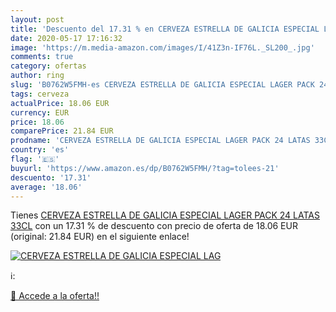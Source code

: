 ```yaml
---
layout: post
title: 'Descuento del 17.31 % en CERVEZA ESTRELLA DE GALICIA ESPECIAL LAG'
date: 2020-05-17 17:16:32
image: 'https://m.media-amazon.com/images/I/41Z3n-IF76L._SL200_.jpg'
comments: true
category: ofertas
author: ring
slug: 'B0762W5FMH-es CERVEZA ESTRELLA DE GALICIA ESPECIAL LAGER PACK 24 LATAS 33CL'
tags: cerveza
actualPrice: 18.06 EUR
currency: EUR
price: 18.06
comparePrice: 21.84 EUR
prodname: 'CERVEZA ESTRELLA DE GALICIA ESPECIAL LAGER PACK 24 LATAS 33CL'
country: 'es'
flag: '🇪🇸'
buyurl: 'https://www.amazon.es/dp/B0762W5FMH/?tag=tolees-21'
descuento: '17.31'
average: '18.06'
---
```


Tienes [CERVEZA ESTRELLA DE GALICIA ESPECIAL LAGER PACK 24 LATAS 33CL](https://www.amazon.es/dp/B0762W5FMH/?tag=tolees-21) con un 17.31 % de descuento con precio de oferta de 18.06 EUR (original: 21.84 EUR) en el siguiente enlace!

[![CERVEZA ESTRELLA DE GALICIA ESPECIAL LAG](https://m.media-amazon.com/images/I/41Z3n-IF76L._SL200_.jpg)](https://www.amazon.es/dp/B0762W5FMH/?tag=tolees-21)

ℹ️:


[🛒 Accede a la oferta!!](https://www.amazon.es/dp/B0762W5FMH/?tag=tolees-21)
